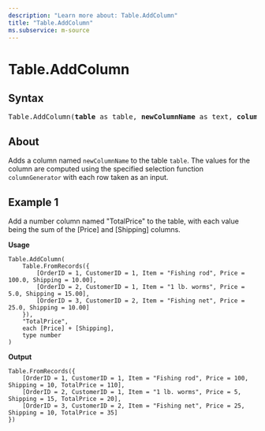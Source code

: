 ```yaml
---
description: "Learn more about: Table.AddColumn"
title: "Table.AddColumn"
ms.subservice: m-source
---
```

# Table.AddColumn

## Syntax

<pre>
Table.AddColumn(<b>table</b> as table, <b>newColumnName</b> as text, <b>columnGenerator</b> as function, optional <b>columnType</b> as nullable type) as table
</pre>
  
## About

Adds a column named `newColumnName` to the table `table`. The values for the column are computed using the specified selection function `columnGenerator` with each row taken as an input.

## Example 1

Add a number column named "TotalPrice" to the table, with each value being the sum of the [Price] and [Shipping] columns.

**Usage**

```powerquery-m
Table.AddColumn(
    Table.FromRecords({
        [OrderID = 1, CustomerID = 1, Item = "Fishing rod", Price = 100.0, Shipping = 10.00],
        [OrderID = 2, CustomerID = 1, Item = "1 lb. worms", Price = 5.0, Shipping = 15.00],
        [OrderID = 3, CustomerID = 2, Item = "Fishing net", Price = 25.0, Shipping = 10.00]
    }),
    "TotalPrice",
    each [Price] + [Shipping],
    type number
)
```

**Output**

```powerquery-m
Table.FromRecords({
    [OrderID = 1, CustomerID = 1, Item = "Fishing rod", Price = 100, Shipping = 10, TotalPrice = 110],
    [OrderID = 2, CustomerID = 1, Item = "1 lb. worms", Price = 5, Shipping = 15, TotalPrice = 20],
    [OrderID = 3, CustomerID = 2, Item = "Fishing net", Price = 25, Shipping = 10, TotalPrice = 35]
})
```
